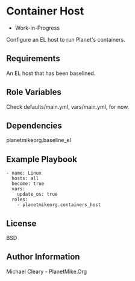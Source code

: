 Container Host 
=========

* Work-in-Progress


Configure an EL host to run Planet's containers. 

Requirements
------------

An EL host that has been baselined. 

Role Variables
--------------

Check defaults/main.yml, vars/main.yml, for now.

Dependencies
------------
planetmikeorg.baseline_el


Example Playbook
----------------


    - name: Linux
      hosts: all
      become: true
      vars:
        update_os: true
      roles:
        - planetmikeorg.containers_host

License
-------

BSD

Author Information
------------------

Michael Cleary - PlanetMike.Org
